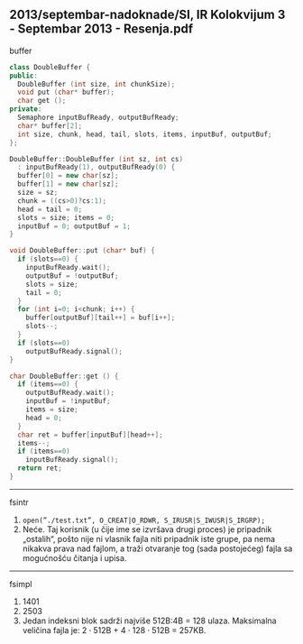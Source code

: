 2013/septembar-nadoknade/SI, IR Kolokvijum 3 - Septembar 2013 - Resenja.pdf
--------------------------------------------------------------------------------
buffer
```cpp
class DoubleBuffer {
public:
  DoubleBuffer (int size, int chunkSize);
  void put (char* buffer);
  char get ();
private:
  Semaphore inputBufReady, outputBufReady;
  char* buffer[2];
  int size, chunk, head, tail, slots, items, inputBuf, outputBuf;
};

DoubleBuffer::DoubleBuffer (int sz, int cs)
  : inputBufReady(1), outputBufReady(0) {
  buffer[0] = new char[sz];
  buffer[1] = new char[sz];
  size = sz;
  chunk = ((cs>0)?cs:1);
  head = tail = 0;
  slots = size; items = 0;
  inputBuf = 0; outputBuf = 1;
}

void DoubleBuffer::put (char* buf) {
  if (slots==0) {
    inputBufReady.wait();
    outputBuf = !outputBuf;
    slots = size;
    tail = 0;
  }
  for (int i=0; i<chunk; i++) {
    buffer[outputBuf][tail++] = buf[i++];
    slots--;
  }
  if (slots==0)
    outputBufReady.signal();
}

char DoubleBuffer::get () {
  if (items==0) {
    outputBufReady.wait();
    inputBuf = !inputBuf;
    items = size;
    head = 0;
  }
  char ret = buffer[inputBuf][head++];
  items--;
  if (items==0)
    inputBufReady.signal();
  return ret;
}
```

--------------------------------------------------------------------------------
fsintr
1. `open(”./test.txt”, O_CREAT|O_RDWR, S_IRUSR|S_IWUSR|S_IRGRP);`
2. Neće. Taj korisnik (u čije ime se izvršava drugi proces) je pripadnik „ostalih“, pošto nije
ni vlasnik fajla niti pripadnik iste grupe, pa nema nikakva prava nad fajlom, a traži otvaranje
tog (sada postojećeg) fajla sa mogućnošću čitanja i upisa.

--------------------------------------------------------------------------------
fsimpl
1. 1401
2. 2503
3. Jedan indeksni blok sadrži najviše 512B:4B = 128 ulaza. Maksimalna veličina fajla je: $2 \cdot 512$B + $4 \cdot 128 \cdot 512$B = 257KB.
